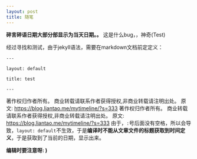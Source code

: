 ```yaml
---
layout: post
title: 随笔
---
```

**碎言碎语日期大部分部显示为当天日期。。**
这是什么bug，，神奇(Test)

经过寻找和测试，由于jekyll语法，需要在markdown文档前定定义：

`---`

`layout: default`

`title: test`

`---`

著作权归作者所有。
商业转载请联系作者获得授权,非商业转载请注明出处。
原文: https://blog.liantao.me/mytimeline/?s=333
著作权归作者所有。
商业转载请联系作者获得授权,非商业转载请注明出处。
原文: https://blog.liantao.me/mytimeline/?s=333
由于，`:`号后面没有空格，所以会导致，`layout: default`不生效，于是**编译时不能从文章文件的标题获取到时间定义**，于是获取到了当前的日期，显示出来。

**编辑时要注意呀: )**

